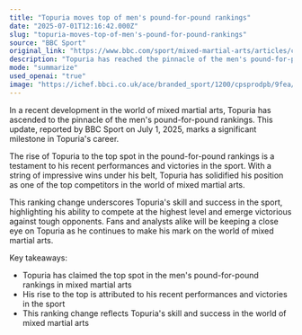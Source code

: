 ```yaml
---
title: "Topuria moves top of men's pound-for-pound rankings"
date: "2025-07-01T12:16:42.000Z"
slug: "topuria-moves-top-of-men's-pound-for-pound-rankings"
source: "BBC Sport"
original_link: "https://www.bbc.com/sport/mixed-martial-arts/articles/c1jww2xpddlo"
description: "Topuria has reached the pinnacle of the men's pound-for-pound rankings in mixed martial arts, as reported by BBC Sport on July 1, 2025. This achievement is a result of his impressive performances and victories in the sport, solidifying his position as a top competitor. Topuria's rise to the top spot highlights his skill and success in the sport, with fans and analysts closely following his career as he continues to make his mark in mixed martial arts."
mode: "summarize"
used_openai: "true"
image: "https://ichef.bbci.co.uk/ace/branded_sport/1200/cpsprodpb/9fea/live/41285940-566e-11f0-b065-d59d8f77ead2.jpg"
---
```


In a recent development in the world of mixed martial arts, Topuria has ascended to the pinnacle of the men's pound-for-pound rankings. This update, reported by BBC Sport on July 1, 2025, marks a significant milestone in Topuria's career.

The rise of Topuria to the top spot in the pound-for-pound rankings is a testament to his recent performances and victories in the sport. With a string of impressive wins under his belt, Topuria has solidified his position as one of the top competitors in the world of mixed martial arts.

This ranking change underscores Topuria's skill and success in the sport, highlighting his ability to compete at the highest level and emerge victorious against tough opponents. Fans and analysts alike will be keeping a close eye on Topuria as he continues to make his mark on the world of mixed martial arts.

Key takeaways:
- Topuria has claimed the top spot in the men's pound-for-pound rankings in mixed martial arts
- His rise to the top is attributed to his recent performances and victories in the sport
- This ranking change reflects Topuria's skill and success in the world of mixed martial arts